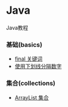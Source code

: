 # Java
Java教程

### 基础(basics)
* [final 关键词](basics/final.md)
* [使用下划线分隔数字](basics/underscores-in-numeric-literals.md)

### 集合(collections)
* [ArrayList 集合](collections/arraylist.md)